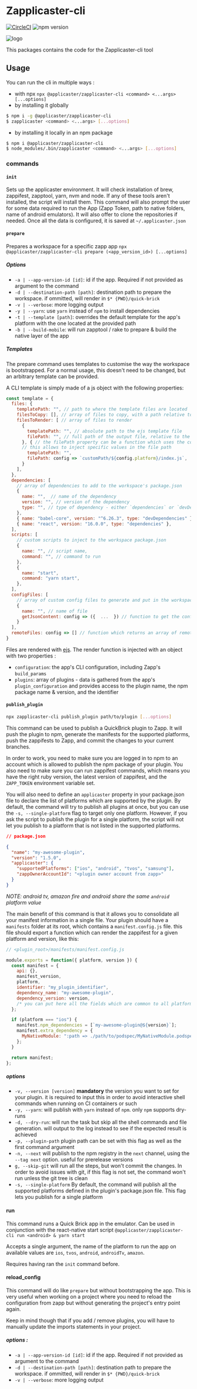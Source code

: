 # Zapplicaster-cli

[![CircleCI](https://github.com/applicaster/QuickBrick/tree/master.svg?style=shield&circle-token=07da67c776e760b087a4cc707712cd9a9c04d1af)](https://github.com/applicaster/QuickBrick/tree/master)
![npm version](https://badge.fury.io/js/%40applicaster%2Fzapplicaster-cli.svg)

![logo](../../logo.png)

This packages contains the code for the Zapplicaster-cli tool

## Usage

You can run the cli in multiple ways :

- with npx `npx @applicaster/zapplicaster-cli <command> <...args> [...options]`
- by installing it globally

```bash
$ npm i -g @applicaster/zapplicaster-cli
$ zapplicaster <command> <...args> [...options]
```

- by installing it locally in an npm package

```bash
$ npm i @applicaster/zapplicaster-cli
$ node_modules/.bin/zapplicaster <command> <...args> [...options]
```

### commands

#### `init`

Sets up the applicaster environment. It will check installation of brew, zappifest, zapptool, yarn, nvm and node. If any of these tools aren't installed, the script will install them.
This command will also prompt the user for some data required to run the App (Zapp Token, path to native folders, name of android emulators). It will also offer to clone the repositories if needed.
Once all the data is configured, it is saved at `~/.applicaster.json`

#### `prepare`

Prepares a workspace for a specific zapp app
`npx @applicaster/zapplicaster-cli prepare (<app_version_id>) [...options]`

##### Options

- `-a | --app-version-id [id]`: id if the app. Required if not provided as argument to the command
- `-d | --destination-path [path]`: destination path to prepare the workspace. if ommitted, will render in `$* {PWD}/quick-brick`
- `-v | --verbose`: more logging output
- `-y | --yarn`: use `yarn` instead of `npm` to install dependencies
- `-t | --template [path]`: overrides the default template for the app's platform with the one located at the provided path
- `-b | --build-mobile`: will run zapptool / rake to prepare & build the native layer of the app

##### Templates

The prepare command uses templates to customise the way the workspace is bootstrapped. For a normal usage, this doesn't need to be changed, but an arbitrary template can be provided.

A CLI template is simply made of a js object with the following properties:

```javascript
const template = {
  files: {
    templatePath: "", // path to where the template files are located
    filesToCopy: [], // array of files to copy, with a path relative to the templatePath above
    filesToRender: [ // array of files to render
      {
        templatePath: "", // absolute path to the ejs template file
        filePath: "", // full path of the output file, relative to the workspace root
      }, { // the filePath property can be a function which uses the configuration for the app
      // this allows to inject specific values in the file path
        templatePath: "",
        filePath: config => `customPath/${config.platform}/index.js`,
      }
    ],
  },
  dependencies: [
    // array of dependencies to add to the workspace's package.json
    {
      name: "",  // name of the dependency
      version: "", // version of the dependency
      type: "", // type of dependency - either `dependencies` or `devDependencies`
    },
    { name: "babel-core", version: "^6.26.3", type: "devDependencies" },
    { name: "react", version: "16.0.0", type: "dependencies" },
  ],
  scripts: [
    // custom scripts to inject to the workspace package.json
    {
      name: "", // script name,
      command: "", // command to run
    },
    {
      name: "start",
      command: "yarn start",
    },
  ],
  configFiles: [
    // array of custom config files to generate and put in the workspace config folder
    {
      name: "", // name of file
      getJsonContent: config => ({  ...  }) // function to get the config file's content from the CLI's configuration object. optional
    }
  ],
  remoteFiles: config => [] // function which returns an array of remote urls to save as config files. optional
}
```

Files are rendered with [ejs](https://www.npmjs.com/package/ejs).
The render function is injected with an object with two properties :

- `configuration`: the app's CLI configuration, including Zapp's `build_params`
- `plugins`: array of plugins - data is gathered from the app's `plugin_configuration` and provides access to the plugin name, the npm package name & version, and the identifier

#### `publish_plugin`

```bash
npx zapplicaster-cli publish_plugin path/to/plugin [...options]
```

This command can be used to publish a QuickBrick plugin to Zapp.
It will push the plugin to npm, generate the manifests for the supported platforms, push the zappifests to Zapp, and commit the changes to your current branches.

In order to work, you need to make sure you are logged in to npm to an account which is allowed to publish the npm package of your plugin. You also need to make sure you can run zappifest commands, which means you have the right ruby version, the latest version of zappifest, and the `ZAPP_TOKEN` environment variable set.

You will also need to define an `applicaster` property in your package.json file to declare the list of platforms which are supported by the plugin. By default, the command will try to publish all plugins at once, but you can use the `-s, --single-platform` flag to target only one platform. However, if you ask the script to publish the plugin for a single platform, the script will not let you publish to a platform that is not listed in the supported platforms.

```json
// package.json

{
  "name": "my-awesome-plugin",
  "version": "1.5.0",
  "applicaster": {
    "supportedPlatforms": ["ios", "android", "tvos", "samsung"],
    "zappOwnerAccountId": "<plugin owner account from zapp>"
  }
}
```

_NOTE: android tv, amazon fire and android share the same `android` platform value_

The main benefit of this command is that it allows you to consolidate all your manifest information in a single file. Your plugin should have a `manifests` folder at its root, which contains a `manifest.config.js` file. this file should export a function which can render the zappifest for a given platform and version, like this:

```javascript
// <plugin_root>/manifests/manifest.config.js

module.exports = function({ platform, version }) {
  const manifest = {
    api: {},
    manifest_version,
    platform,
    identifier: "my_plugin_identifier",
    dependency_name: "my-awesome-plugin",
    dependency_version: version,
    /* you can put here all the fields which are common to all platforms */
  };

  if (platform === "ios") {
    manifest.npm_dependencies = [`my-awesome-plugin@${version}`];
    manifest.extra_dependency = {
      MyNativeModule: ":path => ./path/to/podspec/MyNativeModule.podspec",
    };
  }

  return manifest;
};
```

##### options

- `-v, --version [version]` **mandatory** the version you want to set for your plugin. it is required to input this in order to avoid interactive shell commands when running on CI containers or such
- `-y, --yarn`: will publish with `yarn` instead of `npm`. only `npm` supports dry-runs
- `-d, --dry-run`: will run the task but skip all the shell commands and file generation. will output to the log instead to see if the expected result is achieved
- `-p, --plugin-path` plugin path can be set with this flag as well as the first command argument
- `-n, --next` will publish to the npm registry in the `next` channel, using the `--tag next` option. useful for prerelease versions
- `g, --skip-git` will run all the steps, but won't commit the changes. In order to avoid issues with git, if this flag is not set, the command won't run unless the git tree is clean
- `-s, --single-platform` By default, the command will publish all the supported platforms defined in the plugin's package.json file. This flag lets you publish for a single platform

#### run

This command runs a Quick Brick app in the emulator. Can be used in conjunction with the react-native start script
`@applicaster/zapplicaster-cli run <android> & yarn start`

Accepts a single argument, the name of the platform to run the app on available values are `ios`, `tvos`, `android`, `androidTv`, `amazon`.

Requires having ran the `init` command before.

#### reload_config

This command will do like `prepare` but without bootstrapping the app. This is very useful when working on a project where you need to reload the configuration from zapp but without generating the project's entry point again.

Keep in mind though that if you add / remove plugins, you will have to manually update the imports statements in your project.

##### options :

- `-a | --app-version-id [id]`: id if the app. Required if not provided as argument to the command
- `-d | --destination-path [path]`: destination path to prepare the workspace. if ommitted, will render in `$* {PWD}/quick-brick`
- `-v | --verbose`: more logging output
